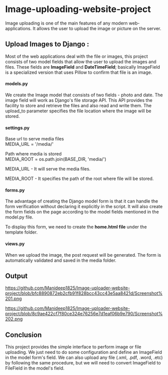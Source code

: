 # Image-uploading-website-project
Image uploading is one of the main features of any modern web-applications. It allows the user to upload the image or picture on the server.


## Upload Images to Django : 
Most of the web applications deal with the file or images, this project consists of two model fields that allow the user to upload the images and files. These fields are **ImageField** and **DateTimeField**; basically ImageField is a specialized version that uses Pillow to confirm that file is an image.

#### models.py
We create the Image model that consists of two fields - photo and date. The image field will work as Django's file storage API. This API provides the facility to store and retrieve the files and also read and write them. The upload_to parameter specifies the file location where the image will be stored.

#### settings.py
Base url to serve media files  
MEDIA_URL = '/media/'  
  
Path where media is stored  
MEDIA_ROOT = os.path.join(BASE_DIR, 'media/')  

MEDIA_URL - It will serve the media files.

MEDIA_ROOT - It specifies the path of the root where file will be stored.

#### forms.py
The advantage of creating the Django model form is that it can handle the form verification without declaring it explicitly in the script. It will also create the form fields on the page according to the model fields mentioned in the model.py file.

To display this form, we need to create the **home.html file** under the template folder.

#### views.py
When we upload the image, the post request will be generated. The form is automatically validated and saved in the media folder. 

## Output
https://github.com/Manideep1825/Image-uploader-website-project/blob/bfc8890872eb2cfb91f828bcc43cc43e5aa8421d/Screenshot%201.png

https://github.com/Manideep1825/Image-uploader-website-project/blob/8c9ae422cf7f80ce324e76256e7d1eaf06b9e790/Screenshot%202.png

## Conclusion
This project provides the simple interface to perform image or file uploading. We just need to do some configuration and define an ImageField in the model form's field. We can also upload any file (.xml, .pdf, .word, .etc) by following the same procedure, but we will need to convert ImageField to FileField in the model's field.



